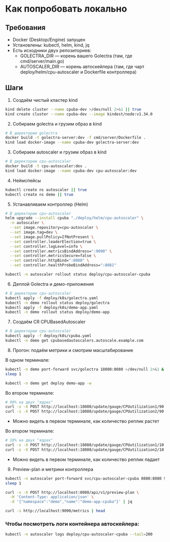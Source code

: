 # Как попробовать локально

## Требования

* Docker (Desktop/Engine) запущен
* Установлены: kubectl, helm, kind, jq
* Есть исходники двух репозиториев:
    * GOLECTRA_DIR — корень вашего Golectra (там, где cmd/server/main.go)
    * AUTOSCALER_DIR — корень автоскейлера (там, где чарт deploy/helm/cpu-autoscaler и Dockerfile контроллера)

## Шаги

1. Создаём чистый кластер kind
```bash
kind delete cluster --name cpuba-dev >/dev/null 2>&1 || true
kind create cluster --name cpuba-dev --image kindest/node:v1.34.0
```

2. Собираем golectra и грузим образ в kind
```bash
# В директории golectra
docker build -t golectra-server:dev -f cmd/server/Dockerfile .
kind load docker-image --name cpuba-dev golectra-server:dev
```

3. Собираем autoscaler и грузим образ в kind
```bash
# В директории cpu-autoscaler
docker build -t cpu-autoscaler:dev .
kind load docker-image --name cpuba-dev cpu-autoscaler:dev
```

4. Неймспейсы
```bash
kubectl create ns autoscaler || true
kubectl create ns demo || true
```

5. Устанавливаем контроллер (Helm)
```bash
# В директории cpu-autoscaler
helm upgrade --install cpuba "./deploy/helm/cpu-autoscaler" \
  -n autoscaler \
  --set image.repository=cpu-autoscaler \
  --set image.tag=dev \
  --set image.pullPolicy=IfNotPresent \
  --set controller.leaderElection=true \
  --set controller.logLevel=info \
  --set controller.metricsBindAddress=":9090" \
  --set controller.metricsSecure=false \
  --set controller.httpBind=":8080" \
  --set controller.healthProbeBindAddress=":8081"

kubectl -n autoscaler rollout status deploy/cpu-autoscaler-cpuba
```

6. Деплой Golectra и демо-приложения
```bash
# В директории cpu-autoscaler
kubectl apply -f deploy/k8s/golectra.yaml
kubectl -n demo rollout status deploy/golectra
kubectl apply -f deploy/k8s/demo-app.yaml
kubectl -n demo rollout status deploy/demo-app
```

7. Создаём CR CPUBasedAutoscaler 
```bash
# В директории cpu-autoscaler
kubectl apply -f deploy/k8s/cpuba.yaml
kubectl -n demo get cpubasedautoscalers.autoscale.example.com
```

8. Прогон: подаём метрики и смотрим масштабирование

В одном терминале:
```bash
kubectl -n demo port-forward svc/golectra 18080:8080 >/dev/null 2>&1 &
sleep 1

kubectl -n demo get deploy demo-app -w
```

Во втором терминале:
```bash
# 90% на двух "ядрах"
curl -s -X POST http://localhost:18080/update/gauge/CPUutilization1/90
curl -s -X POST http://localhost:18080/update/gauge/CPUutilization2/90
```

* Можно видеть в первом терминале, как количество реплик растет

Во втором терминале:
```bash
# 10% на двух "ядрах"
curl -s -X POST http://localhost:18080/update/gauge/CPUutilization1/10
curl -s -X POST http://localhost:18080/update/gauge/CPUutilization2/10
```

* Можно видеть в первом терминале, как количество реплик падает

9. Preview-plan и метрики контроллера
```bash
kubectl -n autoscaler port-forward svc/cpu-autoscaler-cpuba 8080:8080 9090:9090 >/dev/null 2>&1 &
sleep 1

curl -s -X POST http://localhost:8080/api/v1/preview-plan \
  -H 'Content-Type: application/json' \
  -d '{"namespace":"demo","name":"demo-app-cpuba"}' | jq

curl -s http://localhost:9090/metrics | head
```

### Чтобы посмотреть логи контейнера автоскейлера:
```bash
kubectl -n autoscaler logs deploy/cpu-autoscaler-cpuba --tail=200
```